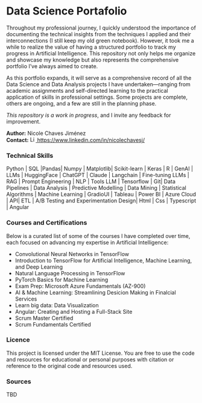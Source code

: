 # Data Science Portafolio
Throughout my professional journey, I quickly understood the importance of documenting the technical insights from the techniques I applied and their interconnections (I still keep my old green notebook). However, it took me a while to realize the value of having a structured portfolio to track my progress in Artificial Intelligence. This repository not only helps me organize and showcase my knowledge but also represents the comprehensive portfolio I’ve always aimed to create.

As this portfolio expands, it will serve as a comprehensive record of all the Data Science and Data Analysis projects I have undertaken—ranging from academic assignments and self-directed learning to the practical application of skills in professional settings. Some projects are complete, others are ongoing, and a few are still in the planning phase.

*This repository is a work in progress*, and I invite any feedback for improvement.



**Author:** Nicole Chaves Jiménez <br>
**Contact:**  <a href="https://www.linkedin.com/in/your-profile">
  <img src="https://upload.wikimedia.org/wikipedia/commons/c/ca/LinkedIn_logo_initials.png" alt="LinkedIn" width="15" height="15">
</a> https://www.linkedin.com/in/nicolechavesj/
### Technical Skills
Python | SQL |Pandas| Numpy | Matplotlib| Scikit-learn | Keras | R | GenAI | LLMs | HuggingFace | ChatGPT | Claude | Langchain | Fine-tuning LLMs | RAG | Prompt Engineering | NLP | Tools LLM | Tensorflow | Git| Data Pipelines | Data Analysis | Predictive Modelling | Data Mining | Statistical Algorithms | Machine Learning | GradioUI | Tableau | Power BI | Azure Cloud | API| ETL | A/B Testing and Experimentation Design| Html | Css | Typescript | Angular


### Courses and Certifications
Below is a curated list of some of the courses I have completed over time, each focused on advancing my expertise in Artificial Intelligence:

* Convolutional Neural Networks in TensorFlow
* Introduction to TensorFlow for Artificial Intelligence, Machine Learning, and Deep Learning
* Natural Language Processing in TensorFlow
* PyTorch Basics for Machine Learning
* Exam Prep: Microsoft Azure Fundamentals (AZ-900)
* AI & Machine Learning: Streamlining Desicion Making in Finalcial Services
* Learn big data: Data Visualization
* Angular: Creating and Hosting a Full-Stack Site
* Scrum Master Certified
* Scrum Fundamentals Certified

### Licence
This project is licensed under the MIT License. You are free to use the code and resources for educational or personal purposes with citation or reference to the original code and resources used.
### Sources
TBD
